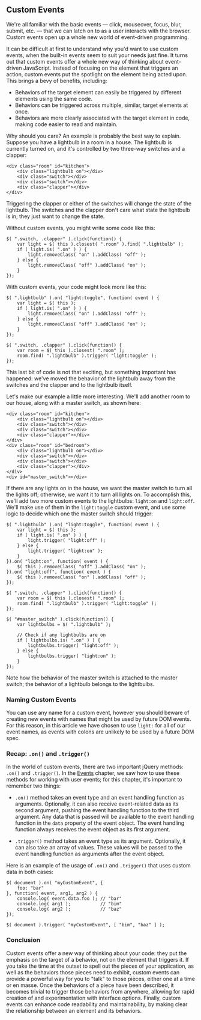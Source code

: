 <script>{
	"title": "Introducing Custom Events",
	"level": "intermediate",
	"source": "http://jqfundamentals.com/legacy",
	"attribution": [ "jQuery Fundamentals" ]
}</script>

## Custom Events

We're all familiar with the basic events — click, mouseover, focus, blur, submit, etc. — that we can latch on to as a user interacts with the browser. Custom events open up a whole new world of event-driven programming.

It can be difficult at first to understand why you'd want to use custom events, when the built-in events seem to suit your needs just fine. It turns out that custom events offer a whole new way of thinking about event-driven JavaScript. Instead of focusing on the element that triggers an action, custom events put the spotlight on the element being acted upon. This brings a bevy of benefits, including:

* Behaviors of the target element can easily be triggered by different elements using the same code.
* Behaviors can be triggered across multiple, similar, target elements at once.
* Behaviors are more clearly associated with the target element in code, making code easier to read and maintain.

Why should you care? An example is probably the best way to explain. Suppose you have a lightbulb in a room in a house. The lightbulb is currently turned on, and it's controlled by two three-way switches and a clapper:

```
<div class="room" id="kitchen">
	<div class="lightbulb on"></div>
	<div class="switch"></div>
	<div class="switch"></div>
	<div class="clapper"></div>
</div>
```

Triggering the clapper or either of the switches will change the state of the lightbulb. The switches and the clapper don't care what state the lightbulb is in; they just want to change the state.

Without custom events, you might write some code like this:

```
$( ".switch, .clapper" ).click(function() {
	var light = $( this ).closest( ".room" ).find( ".lightbulb" );
	if ( light.is( ".on" ) ) {
		light.removeClass( "on" ).addClass( "off" );
	} else {
		light.removeClass( "off" ).addClass( "on" );
	}
});
```

With custom events, your code might look more like this:

```
$( ".lightbulb" ).on( "light:toggle", function( event ) {
	var light = $( this );
	if ( light.is( ".on" ) ) {
		light.removeClass( "on" ).addClass( "off" );
	} else {
		light.removeClass( "off" ).addClass( "on" );
	}
});

$( ".switch, .clapper" ).click(function() {
	var room = $( this ).closest( ".room" );
	room.find( ".lightbulb" ).trigger( "light:toggle" );
});
```

This last bit of code is not that exciting, but something important has happened: we've moved the behavior of the lightbulb away from the switches and the clapper and to the lightbulb itself.

Let's make our example a little more interesting. We'll add another room to our house, along with a master switch, as shown here:

```
<div class="room" id="kitchen">
	<div class="lightbulb on"></div>
	<div class="switch"></div>
	<div class="switch"></div>
	<div class="clapper"></div>
</div>
<div class="room" id="bedroom">
	<div class="lightbulb on"></div>
	<div class="switch"></div>
	<div class="switch"></div>
	<div class="clapper"></div>
</div>
<div id="master_switch"></div>
```

If there are any lights on in the house, we want the master switch to turn all the lights off; otherwise, we want it to turn all lights on. To accomplish this, we'll add two more custom events to the lightbulbs: `light:on` and `light:off`. We'll make use of them in the `light:toggle` custom event, and use some logic to decide which one the master switch should trigger:

```
$( ".lightbulb" ).on( "light:toggle", function( event ) {
	var light = $( this );
	if ( light.is( ".on" ) ) {
		light.trigger( "light:off" );
	} else {
		light.trigger( "light:on" );
	}
}).on( "light:on", function( event ) {
	$( this ).removeClass( "off" ).addClass( "on" );
}).on( "light:off", function( event ) {
	$( this ).removeClass( "on" ).addClass( "off" );
});

$( ".switch, .clapper" ).click(function() {
	var room = $( this ).closest( ".room" );
	room.find( ".lightbulb" ).trigger( "light:toggle" );
});

$( "#master_switch" ).click(function() {
	var lightbulbs = $( ".lightbulb" );

	// Check if any lightbulbs are on
	if ( lightbulbs.is( ".on" ) ) {
		lightbulbs.trigger( "light:off" );
	} else {
		lightbulbs.trigger( "light:on" );
	}
});
```

Note how the behavior of the master switch is attached to the master switch; the behavior of a lightbulb belongs to the lightbulbs.

### Naming Custom Events

You can use any name for a custom event, however you should beware of creating new events with names that might be used by future DOM events.  For this reason, in this article we have chosen to use `light:` for all of our event names, as events with colons are unlikely to be used by a future DOM spec.

### Recap: `.on()` and `.trigger()`

In the world of custom events, there are two important jQuery methods: `.on()` and `.trigger()`. In the [Events](/events/) chapter, we saw how to use these methods for working with user events; for this chapter, it's important to remember two things:

* `.on()` method takes an event type and an event handling function as arguments. Optionally, it can also receive event-related data as its second argument, pushing the event handling function to the third argument. Any data that is passed will be available to the event handling function in the `data` property of the event object. The event handling function always receives the event object as its first argument.

* `.trigger()` method takes an event type as its argument. Optionally, it can also take an array of values. These values will be passed to the event handling function as arguments after the event object.

Here is an example of the usage of `.on()` and `.trigger()` that uses custom data in both cases:

```
$( document ).on( "myCustomEvent", {
	foo: "bar"
}, function( event, arg1, arg2 ) {
	console.log( event.data.foo ); // "bar"
	console.log( arg1 );           // "bim"
	console.log( arg2 );           // "baz"
});

$( document ).trigger( "myCustomEvent", [ "bim", "baz" ] );
```

### Conclusion

Custom events offer a new way of thinking about your code: they put the emphasis on the target of a behavior, not on the element that triggers it. If you take the time at the outset to spell out the pieces of your application, as well as the behaviors those pieces need to exhibit, custom events can provide a powerful way for you to "talk" to those pieces, either one at a time or en masse. Once the behaviors of a piece have been described, it becomes trivial to trigger those behaviors from anywhere, allowing for rapid creation of and experimentation with interface options. Finally, custom events can enhance code readability and maintainability, by making clear the relationship between an element and its behaviors.
